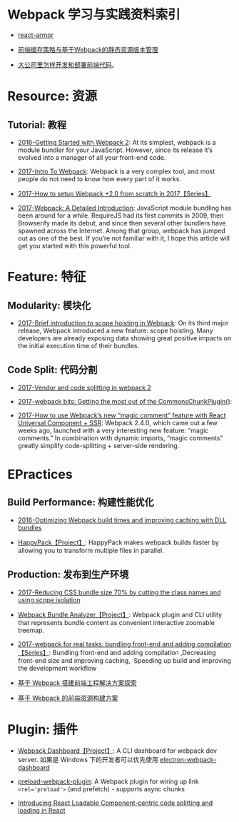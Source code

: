 



# Webpack 学习与实践资料索引



- [react-armor](https://github.com/elierotenberg/react-armor)

- [前端缓存策略与基于Webpack的静态资源版本管理](https://zhuanlan.zhihu.com/p/24954527)

- [大公司里怎样开发和部署前端代码](https://github.com/fouber/blog/issues/6)。






# Resource: 资源
## Tutorial: 教程



- [2016-Getting Started with Webpack 2](https://blog.madewithenvy.com/getting-started-with-webpack-2-ed2b86c68783#.3ksiast1f): At its simplest, webpack is a module bundler for your JavaScript. However, since its release it’s evolved into a manager of all your front-end code.

- [2017-Intro To Webpack](https://medium.com/@kimberleycook/intro-to-webpack-1d035a47028d?source=linkShare-fe48c4221a4c-1482154145): Webpack is a very complex tool, and most people do not need to know how every part of it works.

- [2017-How to setup Webpack +2.0 from scratch in 2017【Series】](https://medium.com/@wesharehoodies/simple-beginner-guide-for-webpack-2-0-from-scratch-part-v-495dba627718)

- [2017-Webpack: A Detailed Introduction](https://www.smashingmagazine.com/2017/02/a-detailed-introduction-to-webpack/): JavaScript module bundling has been around for a while. RequireJS had its first commits in 2009, then Browserify made its debut, and since then several other bundlers have spawned across the Internet. Among that group, webpack has jumped out as one of the best. If you’re not familiar with it, I hope this article will get you started with this powerful tool.









# Feature: 特征


## Modularity: 模块化



- [2017-Brief introduction to scope hoisting in Webpack](https://parg.co/beE): On its third major release, Webpack introduced a new feature: scope hoisting. Many developers are already exposing data showing great positive impacts on the initial execution time of their bundles.



## Code Split: 代码分割



- [2017-Vendor and code splitting in webpack 2](https://medium.com/@adamrackis/vendor-and-code-splitting-in-webpack-2-6376358f1923#.4ma6usgf0)




- [2017-webpack bits: Getting the most out of the CommonsChunkPlugin()](https://parg.co/bQb):

- [2017-How to use Webpack’s new “magic comment” feature with React Universal Component + SSR](https://parg.co/b9A): Webpack 2.4.0, which came out a few weeks ago, launched with a very interesting new feature: “magic comments.” In combination with dynamic imports, “magic comments” greatly simplify code-splitting + server-side rendering.





# EPractices


## Build Performance: 构建性能优化

- [2016-Optimizing Webpack build times and improving caching with DLL bundles](https://robertknight.github.io/posts/webpack-dll-plugins/)


- [HappyPack【Project】](https://github.com/amireh/happypack): HappyPack makes webpack builds faster by allowing you to transform multiple files in parallel.




## Production: 发布到生产环境

- [2017-Reducing CSS bundle size 70% by cutting the class names and using scope isolation](https://parg.co/b19)

- [Webpack Bundle Analyzer【Project】](https://github.com/th0r/webpack-bundle-analyzer): Webpack plugin and CLI utility that represents bundle content as convenient interactive zoomable treemap.






- [2017-webpack for real tasks: bundling front-end and adding compilation【Series】](https://iamakulov.com/notes/all/webpack-for-real-tasks-part-1/): Bundling front-end and adding compilation ,Decreasing front-end size and improving caching,  Speeding up build and improving the development workflow
- [基于 Webpack 搭建前端工程解决方案探索](http://www.infoq.com/cn/articles/frontend-engineering-webpack)

- [基于 Webpack 的前端资源构建方案](http://lifei.github.io/2015/12/20/webpack/#___8)





# Plugin: 插件




- [Webpack Dashboard【Project】](https://github.com/FormidableLabs/webpack-dashboard): A CLI dashboard for webpack dev server. 如果是 Windows 下的开发者可以优先使用 [electron-webpack-dashboard](https://github.com/FormidableLabs/electron-webpack-dashboard)

- [preload-webpack-plugin](https://github.com/googlechrome/preload-webpack-plugin): A Webpack plugin for wiring up link `<rel='preload'>` (and prefetch) - supports async chunks



- [Introducing React Loadable Component-centric code splitting and loading in React](http://6me.us/z5x)








